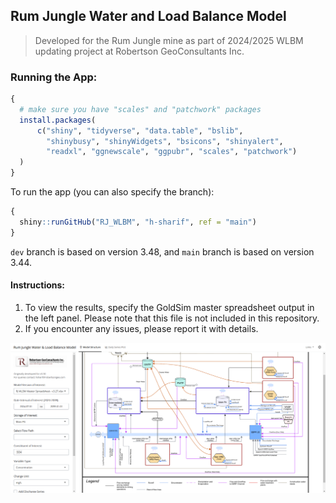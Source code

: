 ## Rum Jungle Water and Load Balance Model

> Developed for the Rum Jungle mine as part of 2024/2025 WLBM updating project at Robertson GeoConsultants Inc.

### Running the App:

```r
{
  # make sure you have "scales" and "patchwork" packages
  install.packages(
      c("shiny", "tidyverse", "data.table", "bslib",
        "shinybusy", "shinyWidgets", "bsicons", "shinyalert",
        "readxl", "ggnewscale", "ggpubr", "scales", "patchwork")
  )
}
```
To run the app (you can also specify the branch):

```r
{
  shiny::runGitHub("RJ_WLBM", "h-sharif", ref = "main")
}
```

`dev` branch is based on version 3.48, and `main` branch is based on version 3.44.

#### Instructions:
1. To view the results, specify the GoldSim master spreadsheet output in the left panel. Please note that this file is not included in this repository.
2. If you encounter any issues, please report it with details.

<p align="center">
  <img width="1915" src=www/app_demo.png><br>
</p>
<br>



